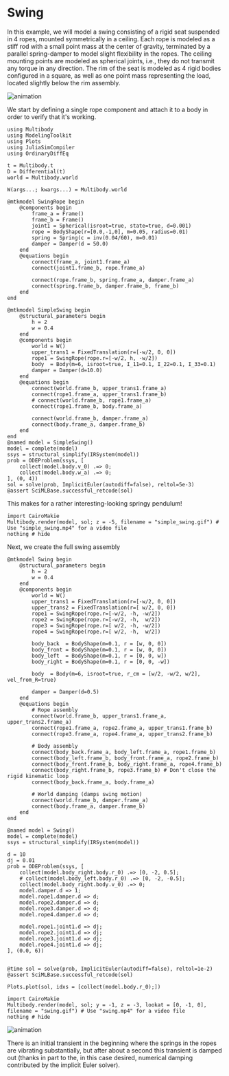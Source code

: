 # Swing

In this example, we will model a swing consisting of a rigid seat suspended in 4 ropes, mounted symmetrically in a ceiling. Each rope is modeled as a stiff rod with a small point mass at the center of gravity, terminated by a parallel spring-damper to model slight flexibility in the ropes. The ceiling mounting points are modeled as spherical joints, i.e., they do not transmit any torque in any direction. The rim of the seat is modeled as 4 rigid bodies configured in a square, as well as one point mass representing the load, located slightly below the rim assembly.

![animation](swing.gif)


We start by defining a single rope component and attach it to a body in order to verify that it's working.

```@example SWING
using Multibody
using ModelingToolkit
using Plots
using JuliaSimCompiler
using OrdinaryDiffEq

t = Multibody.t
D = Differential(t)
world = Multibody.world

W(args...; kwargs...) = Multibody.world

@mtkmodel SwingRope begin
    @components begin
        frame_a = Frame()
        frame_b = Frame()
        joint1 = Spherical(isroot=true, state=true, d=0.001)
        rope = BodyShape(r=[0.0,-1,0], m=0.05, radius=0.01)
        spring = Spring(c = inv(0.04/60), m=0.01)
        damper = Damper(d = 50.0)
    end
    @equations begin
        connect(frame_a, joint1.frame_a)
        connect(joint1.frame_b, rope.frame_a)

        connect(rope.frame_b, spring.frame_a, damper.frame_a)
        connect(spring.frame_b, damper.frame_b, frame_b)
    end
end

@mtkmodel SimpleSwing begin
    @structural_parameters begin
        h = 2
        w = 0.4
    end
    @components begin
        world = W()
        upper_trans1 = FixedTranslation(r=[-w/2, 0, 0])
        rope1 = SwingRope(rope.r=[-w/2, h, -w/2])
        body  = Body(m=6, isroot=true, I_11=0.1, I_22=0.1, I_33=0.1)
        damper = Damper(d=10.0)
    end
    @equations begin
        connect(world.frame_b, upper_trans1.frame_a)
        connect(rope1.frame_a, upper_trans1.frame_b)
        # connect(world.frame_b, rope1.frame_a)
        connect(rope1.frame_b, body.frame_a)
        
        connect(world.frame_b, damper.frame_a)
        connect(body.frame_a, damper.frame_b)
    end
end
@named model = SimpleSwing()
model = complete(model)
ssys = structural_simplify(IRSystem(model))
prob = ODEProblem(ssys, [
    collect(model.body.v_0) .=> 0;
    collect(model.body.w_a) .=> 0;
], (0, 4))
sol = solve(prob, ImplicitEuler(autodiff=false), reltol=5e-3)
@assert SciMLBase.successful_retcode(sol)
```
This makes for a rather interesting-looking springy pendulum!

```@example SWING
import CairoMakie
Multibody.render(model, sol; z = -5, filename = "simple_swing.gif") # Use "simple_swing.mp4" for a video file
nothing # hide
```

Next, we create the full swing assembly

```@example SWING
@mtkmodel Swing begin
    @structural_parameters begin
        h = 2
        w = 0.4
    end
    @components begin
        world = W()
        upper_trans1 = FixedTranslation(r=[-w/2, 0, 0])
        upper_trans2 = FixedTranslation(r=[ w/2, 0, 0])
        rope1 = SwingRope(rope.r=[-w/2, -h, -w/2])
        rope2 = SwingRope(rope.r=[-w/2, -h,  w/2])
        rope3 = SwingRope(rope.r=[ w/2, -h, -w/2])
        rope4 = SwingRope(rope.r=[ w/2, -h,  w/2])

        body_back  = BodyShape(m=0.1, r = [w, 0, 0])
        body_front = BodyShape(m=0.1, r = [w, 0, 0])
        body_left  = BodyShape(m=0.1, r = [0, 0, w])
        body_right = BodyShape(m=0.1, r = [0, 0, -w])

        body  = Body(m=6, isroot=true, r_cm = [w/2, -w/2, w/2], vel_from_R=true)

        damper = Damper(d=0.5)
    end
    @equations begin
        # Rope assembly
        connect(world.frame_b, upper_trans1.frame_a, upper_trans2.frame_a)
        connect(rope1.frame_a, rope2.frame_a, upper_trans1.frame_b)
        connect(rope3.frame_a, rope4.frame_a, upper_trans2.frame_b)

        # Body assembly
        connect(body_back.frame_a, body_left.frame_a, rope1.frame_b)
        connect(body_left.frame_b, body_front.frame_a, rope2.frame_b)
        connect(body_front.frame_b, body_right.frame_a, rope4.frame_b)
        connect(body_right.frame_b, rope3.frame_b) # Don't close the rigid kinematic loop
        connect(body_back.frame_a, body.frame_a)

        # World damping (damps swing motion)
        connect(world.frame_b, damper.frame_a)
        connect(body.frame_a, damper.frame_b)
    end
end

@named model = Swing()
model = complete(model)
ssys = structural_simplify(IRSystem(model))

d = 10
dj = 0.01
prob = ODEProblem(ssys, [
    collect(model.body_right.body.r_0) .=> [0, -2, 0.5];
    # collect(model.body_left.body.r_0) .=> [0, -2, -0.5];
    collect(model.body_right.body.v_0) .=> 0;
    model.damper.d => 1;
    model.rope1.damper.d => d;
    model.rope2.damper.d => d;
    model.rope3.damper.d => d;
    model.rope4.damper.d => d;

    model.rope1.joint1.d => dj;
    model.rope2.joint1.d => dj;
    model.rope3.joint1.d => dj;
    model.rope4.joint1.d => dj;
], (0.0, 6))


@time sol = solve(prob, ImplicitEuler(autodiff=false), reltol=1e-2)
@assert SciMLBase.successful_retcode(sol)

Plots.plot(sol, idxs = [collect(model.body.r_0);])
```

```@example SWING
import CairoMakie
Multibody.render(model, sol; y = -1, z = -3, lookat = [0, -1, 0], filename = "swing.gif") # Use "swing.mp4" for a video file
nothing # hide
```

![animation](swing.gif)

There is an initial transient in the beginning where the springs in the ropes are vibrating substantially, but after about a second this transient is damped out (thanks in part to the, in this case desired, numerical damping contributed by the implicit Euler solver).